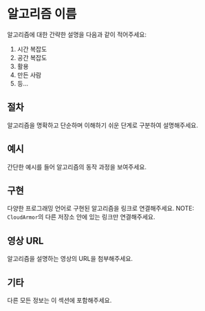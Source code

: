 # 알고리즘 이름

알고리즘에 대한 간략한 설명을 다음과 같이 적어주세요:

1. 시간 복잡도
2. 공간 복잡도
3. 활용
4. 만든 사람
5. 등...

## 절차

알고리즘을 명확하고 단순하며 이해하기 쉬운 단계로 구분하여 설명해주세요.

## 예시

간단한 예시를 들어 알고리즘의 동작 과정을 보여주세요.

## 구현

다양한 프로그래밍 언어로 구현된 알고리즘을 링크로 연결해주세요.
NOTE: `CloudArmor`의 다른 저장소 안에 있는 링크만 연결해주세요.

## 영상 URL

알고리즘을 설명하는 영상의 URL을 첨부해주세요.

## 기타

다른 모든 정보는 이 섹션에 포함해주세요.
